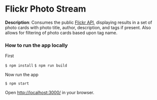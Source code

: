 # Flickr Photo Stream

__Description__: Consumes the public [Flickr API](https://api.flickr.com/services/feeds/photos_public.gne?format=json), displaying results in a set of photo cards with photo title, author, description, and tags if present. Also allows for filtering of photo cards based upon tag name.

### How to run the app locally
First

`$ npm install`
`$ npm run build`

Now run the app

`$ npm start`

Open [http://localhost:3000/](http://localhost:3000/) in your browser.